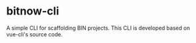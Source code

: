 # bitnow-cli
A simple CLI for scaffolding BIN projects. This CLI is developed based on vue-cli's source code.
